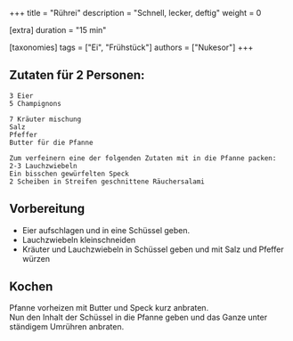 +++
title = "Rührei"
description = "Schnell, lecker, deftig"
weight = 0

[extra]
duration = "15 min"

[taxonomies]
tags = ["Ei", "Frühstück"]
authors = ["Nukesor"]
+++

## Zutaten für 2 Personen:

```
3 Eier
5 Champignons

7 Kräuter mischung
Salz
Pfeffer
Butter für die Pfanne

Zum verfeinern eine der folgenden Zutaten mit in die Pfanne packen:
2-3 Lauchzwiebeln
Ein bisschen gewürfelten Speck
2 Scheiben in Streifen geschnittene Räuchersalami
```

## Vorbereitung

- Eier aufschlagen und in eine Schüssel geben.
- Lauchzwiebeln kleinschneiden
- Kräuter und Lauchzwiebeln in Schüssel geben und mit Salz und Pfeffer würzen

## Kochen

Pfanne vorheizen mit Butter und Speck kurz anbraten. \
Nun den Inhalt der Schüssel in die Pfanne geben und das Ganze unter ständigem Umrühren anbraten.
